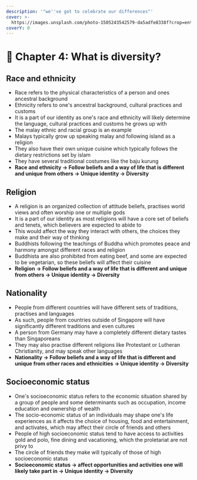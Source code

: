 ```yaml
---
description: '"we''ve got to celebrate our differences"'
cover: >-
  https://images.unsplash.com/photo-1505243542579-da5adfe8338f?crop=entropy&cs=tinysrgb&fm=jpg&ixid=MnwxOTcwMjR8MHwxfHNlYXJjaHw0fHx1bml0eXxlbnwwfHx8fDE2NjAzODA1Mzk&ixlib=rb-1.2.1&q=80
coverY: 0
---
```


# 👨 Chapter 4: What is diversity?

## Race and ethnicity

* Race refers to the physical characteristics of a person and ones ancestral background
* Ethnicity refers to one's ancestral background, cultural practices and customs
* It is a part of our identity as one's race and ethnicity will likely determine the language, cultural practices and customs he grows up with
* The malay ethnic and racial group is an example
* Malays typically grow up speaking malay and following island as a religion
* They also have their own unique cuisine which typically follows the dietary restrictions set by islam
* They have several traditional costumes like the baju kurung
* **Race and ethnicity -> Follow beliefs and a way of life that is different and unique from others -> Unique identity -> Diversity**

## Religion

* A religion is an organized collection of attitude beliefs, practises world views and often worship one or multiple gods
* It is a part  of our identity as most religions will have a core set of beliefs and tenets, which believers are expected to abide to
* This would affect the way they interact with others, the choices they make and their way of thinking
* Buddhists following the teachings of Buddha which promotes peace and harmony amongst different races and religion
* Buddhista are also prohibited from eating beef, and some are expected to be vegetarian, so these beliefs will affect their cuisine
* **Religion  -> Follow beliefs and a way of life that is different and unique from others -> Unique identity -> Diversity**

## Nationality

* People from different countries will have different sets of traditions, practises and languages
* As such, people from countries outside of Singapore will have significantly different traditions and even cultures
* A person from Germany may have a completely different dietary tastes than Singaporeans
* They may also practise different religions like Protestant or Lutheran Christianity, and may speak other languages
* **Nationality -> Follow beliefs and a way of life that is different and unique from other races and ethnicities -> Unique identity -> Diversity**

## Socioeconomic status

* One's socioeconomic status refers to the economic situation shared by a group of people and some determinants such as occupation, income education and ownership of wealth
* The socio-economic status of an individuals may shape one's life experiences as it affects the choice of housing, food and entertainment, and activates, which may affect their circle of friends and others
* People of high socioeconomic status tend to have access to activities gold and polo, fine dining and vacationing, which the proletariat are not privy to
* The circle of friends they make will typically of those of high socioeconomic status
* **Socioeconomic status -> affect opportunities and activities one will likely take part in -> Unique identity -> Diversity**
